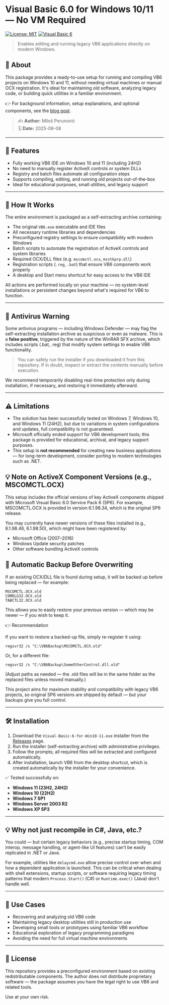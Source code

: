 # Visual Basic 6.0 for Windows 10/11 — No VM Required

[![License: MIT](https://img.shields.io/badge/License-as_is-yellow.svg)](LICENSE) [![Visual Basic 6](https://img.shields.io/badge/Visual%20Basic-6-darkcyan.svg)](https://learn.microsoft.com/en-us/previous-versions/visualstudio/visual-basic-6/visual-basic-6.0-documentation)

> Enables editing and running legacy VB6 applications directly on modern Windows.

## 💾 About

This package provides a ready-to-use setup for running and compiling VB6 projects on Windows 10 and 11, without needing virtual machines or manual OCX registration. It's ideal for maintaining old software, analyzing legacy code, or building quick utilities in a familiar environment.

👉 For background information, setup explanations, and optional components, see the [blog post](https://milos-p-lab.github.io/VB6-on-Windows-11/blog).

> ✍️ **Author:** Miloš Perunović  
> 🗓️ **Date:** 2025-08-08

---

## 🚀 Features

- Fully working VB6 IDE on Windows 10 and 11 (including 24H2)
- No need to manually register ActiveX controls or system DLLs
- Registry and batch files automate all configuration steps
- Supports compiling, editing, and running old projects out-of-the-box
- Ideal for educational purposes, small utilities, and legacy support

---

## 📂 How It Works

The entire environment is packaged as a self-extracting archive containing:

- The original `VB6.exe` executable and IDE files
- All necessary runtime libraries and dependencies
- Preconfigured registry settings to ensure compatibility with modern Windows
- Batch scripts to automate the registration of ActiveX controls and system libraries
- Required OCX/DLL files (e.g. `mscomctl.ocx`, `msstkprp.dll`)
- Registration scripts (`.reg`, `.bat`) that ensure VB6 components work properly
- A desktop and Start menu shortcut for easy access to the VB6 IDE

All actions are performed locally on your machine — no system-level installations or persistent changes beyond what's required for VB6 to function.

---

## 🔐 Antivirus Warning

Some antivirus programs — including Windows Defender — may flag the self-extracting installation archive as suspicious or even as malware. This is a **false positive**, triggered by the nature of the WinRAR SFX archive, which includes scripts (.bat, .reg) that modify system settings to enable VB6 functionality.

> You can safely run the installer if you downloaded it from this repository. If in doubt, inspect or extract the contents manually before execution.

We recommend temporarily disabling real-time protection only during installation, if necessary, and restoring it immediately afterward.

---

## ⚠️ Limitations

- The solution has been successfully tested on Windows 7, Windows 10, and Windows 11 (24H2), but due to variations in system configurations and updates, full compatibility is not guaranteed.
- Microsoft officially ended support for VB6 development tools; this package is provided for educational, archival, and legacy support purposes.
- This setup is **not recommended** for creating new business applications — for long-term development, consider porting to modern technologies such as .NET.

## 💡 Note on ActiveX Component Versions (e.g., MSCOMCTL.OCX)

This setup includes the official versions of key ActiveX components shipped with Microsoft Visual Basic 6.0 Service Pack 6 (SP6).
For example, MSCOMCTL.OCX is provided in version 6.1.98.34, which is the original SP6 release.

You may currently have newer versions of these files installed (e.g., 6.1.98.46, 6.1.98.50), which might have been registered by:

- Microsoft Office (2007–2016)
- Windows Update security patches
- Other software bundling ActiveX controls

## 💾 Automatic Backup Before Overwriting

If an existing OCX/DLL file is found during setup, it will be backed up before being replaced — for example:

``` plaintext
MSCOMCTL.OCX.old
COMDLG32.OCX.old
TABCTL32.OCX.old
```

This allows you to easily restore your previous version — which may be newer — if you wish to keep it.

👉 Recommendation

If you want to restore a backed-up file, simply re-register it using:

``` batch
regsvr32 /s "C:\VB6Backup\MSCOMCTL.OCX.old"
```

Or, for a different file:

``` batch
regsvr32 /s "C:\VB6Backup\SomeOtherControl.dll.old"

```

(Adjust paths as needed — the .old files will be in the same folder as the replaced files unless moved manually.)

This project aims for maximum stability and compatibility with legacy VB6 projects, so original SP6 versions are shipped by default — but your backups give you full control.

---

## 🛠️ Installation

1. Download the `Visual-Basic-6-for-Win10-11.exe` installer from the [Releases](https://github.com/milos-p-lab/VB6-on-Windows-11/releases/) page.
2. Run the installer (self-extracting archive) with administrative privileges.
3. Follow the prompts; all required files will be extracted and configured automatically.
4. After installation, launch VB6 from the desktop shortcut, which is created automatically by the installer for your convenience.

✅ Tested successfully on:

- **Windows 11 (23H2, 24H2)**
- **Windows 10 (22H2)**
- **Windows 7 SP1**
- **Windows Server 2003 R2**
- **Windows XP SP3**

---

## 💡 Why not just recompile in C#, Java, etc.?

You could — but certain legacy behaviors (e.g., precise startup timing, COM interop, message handling, or agent-like UI features) can’t be easily replicated in .NET or Java.

For example, utilities like `delaycmd.exe` allow precise control over when and how a dependent application is launched. This can be critical when dealing with shell extensions, startup scripts, or software requiring legacy timing patterns that modern `Process.Start()` (C#) or `Runtime.exec()` (Java) don't handle well.

---

## 🧳 Use Cases

- Recovering and analyzing old VB6 code
- Maintaining legacy desktop utilities still in production use
- Developing small tools or prototypes using familiar VB6 workflow
- Educational exploration of legacy programming paradigms
- Avoiding the need for full virtual machine environments

---

## 📃 License

This repository provides a preconfigured environment based on existing redistributable components. The author does not distribute proprietary software — the package assumes you have the legal right to use VB6 and related tools.

Use at your own risk.
